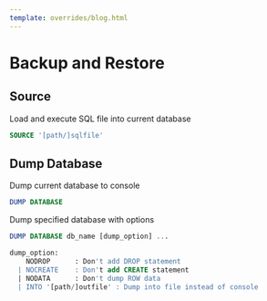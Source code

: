 ```yaml
---
template: overrides/blog.html
---
```


# Backup and Restore

## Source
Load and execute SQL file into current database

```sql
SOURCE '[path/]sqlfile'
```

<!--
SOURCE 'file.csv' [CSV [DELIMITER '-'] [NOHEADER] INTO tbl_name]
DUMP TABLE tbl_name [CSV] [NOHEADER] [QUOTE] [DELIMITER '-'] INTO '[path/]file'
-->

## Dump Database

Dump current database to console

```sql
DUMP DATABASE
```

Dump specified database with options

```sql
DUMP DATABASE db_name [dump_option] ...

dump_option:
    NODROP		: Don't add DROP statement
  | NOCREATE	: Don't add CREATE statement
  | NODATA		: Don't dump ROW data
  | INTO '[path/]outfile' : Dump into file instead of console
```

<!--
// run with embedded mode, or with native library or crossdb client  
dump
source

// run on server side (can only use datadir folder)
backup
load

select * from table >> {file.cvs | file.sql | file.html}
// default all dbs, for csv, html will create file/db/tbl.csv
dump tables {* | {[db_name.]tbl_name, [db_name.]tbl_name, ...}} [nocreate] [nodrop] [nodata] [replace] [csv] [zip | clz] [into 'file']
dump databases {* | {db_name [except] [(tbl_name, ...)], db_name [(tbl_name, ...)] ...}} addcreate={1|0} adddrop={1|0} dumpdata={1|0} replace={0|1}

dump tables
dump tables * addcreate=0
dump tables *,-tbla,-tblb addcreate=0
dump tables tbla,tblb,tblc addcreate=0

dump databases
dump databases dba,dbb,dbc addcreate=0

source wjc.file, wjc.file 

load data
-->